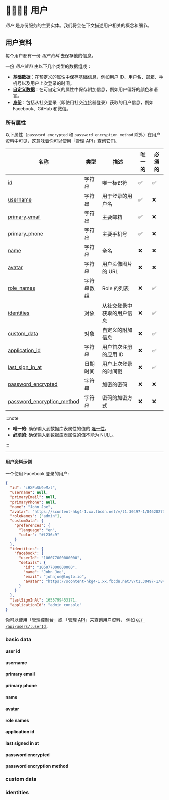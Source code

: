 # 👨‍👩‍👧‍👦 用户

_用户_ 是身份服务的主要实体。我们将会在下文描述用户相关的概念和细节。

## 用户资料

每个用户都有一份 _用户资料_ 去保存他的信息。

一份 _用户资料_ 由以下几个类型的数据组成：

- [**基础数据**](#basic-data)：在预定义的属性中保存基础信息，例如用户 ID、用户名、邮箱、手机号以及用户上次登录的时间。
- [**自定义数据**](#custom-data)：在可自定义的属性中保存附加信息，例如用户偏好的颜色和语言。
- [**身份**](#identities)：包括从社交登录（即使用社交连接器登录）获取的用户信息，例如 Facebook、GitHub 和微信。

### 所有属性

以下属性（`password_encrypted` 和 `password_encryption_method` 除外）在用户资料中可见，这意味着你可以使用「管理 API」查询它们。

| 名称                                                      | 类型       | 描述                       | 唯一的 | 必须的 |
| --------------------------------------------------------- | ---------- | -------------------------- | ------ | ------ |
| [id](#user-id)                                            | 字符串     | 唯一标识符                 | ✅     | ✅     |
| [username](#username)                                     | 字符串     | 用于登录的用户名           | ✅     | ❌     |
| [primary_email](#primary-email)                           | 字符串     | 主要邮箱                   | ✅     | ❌     |
| [primary_phone](#primary-phone)                           | 字符串     | 主要手机号                 | ✅     | ❌     |
| [name](#name)                                             | 字符串     | 全名                       | ❌     | ❌     |
| [avatar](#avatar)                                         | 字符串     | 用户头像图片的 URL         | ❌     | ❌     |
| [role_names](#role-names)                                 | 字符串数组 | Role 的列表                | ❌     | ✅     |
| [identities](#identities)                                 | 对象       | 从社交登录中获取的用户信息 | ❌     | ✅     |
| [custom_data](#custom-data)                               | 对象       | 自定义的附加信息           | ❌     | ✅     |
| [application_id](#application-id)                         | 字符串     | 用户首次注册的应用 ID      | ❌     | ✅     |
| [last_sign_in_at](#last-signed-in-at)                     | 日期时间   | 用户上次登录的时间戳       | ❌     | ✅     |
| [password_encrypted](#password-encrypted)                 | 字符串     | 加密的密码                 | ❌     | ❌     |
| [password_encryption_method](#password-encryption-method) | 字符串     | 密码的加密方式             | ❌     | ❌     |

:::note

- **唯一的**: 确保输入到数据库表属性的值的 [唯一性](https://en.wikipedia.org/wiki/Unique_key#:~:text=uniqueness%20constraint)。
- **必须的**: 确保输入到数据库表属性的值不能为 NULL。

:::

---

#### 用户资料示例

一个使用 Facebook 登录的用户:

```json
{
  "id": "iHXPuSb9eMzt",
  "username": null,
  "primaryEmail": null,
  "primaryPhone": null,
  "name": "John Joe",
  "avatar": "https://scontent-hkg4-1.xx.fbcdn.net/v/t1.30497-1/84628273_176159830277856_972693363922829312_n.jpg?stp=c15.0.50.50a_cp0_dst-jpg_p50x50&_nc_cat=1&ccb=1-7&_nc_sid=12b3be&_nc_ohc=znOHiwVT5CwAX8wkzRF&_nc_ht=scontent-hkg4-1.xx&edm=AP4hL3IEAAAA&oh=00_AT_qaCclh_9rMWCfRcpyQzpP1Ep7oKHE7wKwkGfbWjYdeg&oe=62D83899",
  "roleNames": ["admin"],
  "customData": {
    "preferences": {
      "language": "en",
      "color": "#f236c9"
    }
  },
  "identities": {
    "facebook": {
      "userId": "106077000000000",
      "details": {
        "id": "106077000000000",
        "name": "John Joe",
        "email": "johnjoe@logto.io",
        "avatar": "https://scontent-hkg4-1.xx.fbcdn.net/v/t1.30497-1/84628273_176159830277856_972693363922829312_n.jpg?stp=c15.0.50.50a_cp0_dst-jpg_p50x50&_nc_cat=1&ccb=1-7&_nc_sid=12b3be&_nc_ohc=znOHiwVT5CwAX8wkzRF&_nc_ht=scontent-hkg4-1.xx&edm=AP4hL3IEAAAA&oh=00_AT_qaCclh_9rMWCfRcpyQzpP1Ep7oKHE7wKwkGfbWjYdeg&oe=62D83899"
      }
    }
  },
  "lastSignInAt": 1655799453171,
  "applicationId": "admin_console"
}
```

你可以使用「[管理控制台](../../../docs/recipes/manage-users/using-admin-console#查看和更新用户资料)」或
「[管理 API](../../../docs/recipes/manage-users/using-management-api)」来查询用户资料，
例如 <a href="/api/#tag/Users/paths/~1api~1users~1:userId/get" target="_blank">`GET /api/users/:userId`</a>。

### basic data

#### user id

#### username

#### primary email

#### primary phone

#### name

#### avatar

#### role names

#### application id

#### last signed in at

#### password encrypted

#### password encryption method

### custom data

### identities
